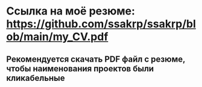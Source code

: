 # Ссылка на моё резюме: https://github.com/ssakrp/ssakrp/blob/main/my_CV.pdf
## Рекомендуется скачать PDF файл с резюме, чтобы наименования проектов были кликабельные

<!--
**ssakrp/ssakrp** is a ✨ _special_ ✨ repository because its `README.md` (this file) appears on your GitHub profile.

Here are some ideas to get you started:

- 🔭 I’m currently working on ...
- 🌱 I’m currently learning ...
- 👯 I’m looking to collaborate on ...
- 🤔 I’m looking for help with ...
- 💬 Ask me about ...
- 📫 How to reach me: ...
- 😄 Pronouns: ...
- ⚡ Fun fact: ...
-->
